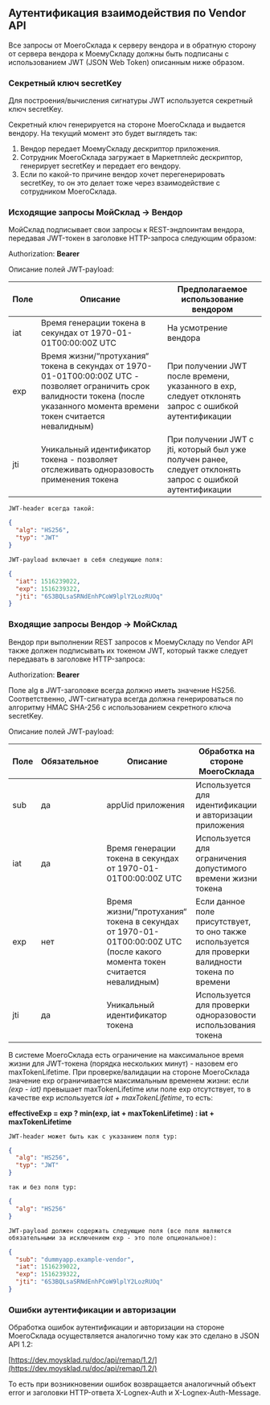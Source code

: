 ## Аутентификация взаимодействия по Vendor API

Все запросы от МоегоСклада к серверу вендора и в обратную сторону от сервера вендора к МоемуСкладу должны быть 
подписаны с использованием JWT (JSON Web Token) описанным ниже образом.

### Секретный ключ secretKey

Для построения/вычисления сигнатуры JWT используется секретный ключ secretKey.

Секретный ключ генерируется на стороне МоегоСклада и выдается вендору. На текущий момент это  будет выглядеть так:

1. Вендор передает МоемуСкладу дескриптор приложения.
2. Сотрудник МоегоСклада загружает в Маркетплейс дескриптор, генерирует secretKey и передает его вендору.
3. Если по какой-то причине вендор хочет перегенерировать secretKey, то он это делает тоже через взаимодействие с 
сотрудником МоегоСклада.

### Исходящие запросы МойСклад → Вендор

МойСклад подписывает свои запросы к REST-эндпоинтам вендора, передавая JWT-токен в заголовке HTTP-запроса следующим образом:

Authorization: **Bearer <token>**


Описание полей JWT-payload:

|Поле|Описание|Предполагаемое использование вендором|
|---|---|---|
|iat|Время генерации токена в секундах от 1970-01-01T00:00:00Z UTC|На усмотрение вендора|
|exp|Время жизни/“протухания“ токена в секундах от 1970-01-01T00:00:00Z UTC - позволяет ограничить срок валидности токена (после указанного момента времени токен считается невалидным)|При получении JWT после времени, указанного в exp, следует отклонять запрос с ошибкой аутентификации |
|jti|Уникальный идентификатор токена - позволяет отслеживать одноразовость применения токена|При получении JWT с jti, который был уже получен ранее, следует отклонять запрос с ошибкой аутентификации|

```text
JWT-header всегда такой:
```

```json
{
  "alg": "HS256",
  "typ": "JWT"
}
```

```text
JWT-payload включает в себя следующие поля:
```

```json
{
  "iat": 1516239022,
  "exp": 1516239322,
  "jti": "6S3BQLsaSRNdEnhPCoW9lplY2LozRUOq"
}
```

### Входящие запросы Вендор → МойСклад

Вендор при выполнении REST запросов к МоемуСкладу по Vendor API также должен подписывать их токеном JWT, который также 
следует передавать в заголовке HTTP-запроса:

Authorization: **Bearer <token>**

Поле alg в JWT-заголовке всегда должно иметь значение HS256. Соответственно, JWT-сигнатура всегда должна генерироваться 
по алгоритму HMAC SHA-256 с использованием секретного ключа secretKey.


Описание полей JWT-payload:

|Поле|Обязательное|Описание|Обработка на стороне МоегоСклада|
|---|-------|--------|--------------------------|
|sub|да|appUid приложения|Используется для идентификации и авторизации приложения|
|iat|да|Время генерации токена в секундах от 1970-01-01T00:00:00Z UTC|Используется для ограничения допустимого времени жизни токена| 
|exp|нет|Время жизни/“протухания“ токена в секундах от 1970-01-01T00:00:00Z UTC (после какого момента токен считается невалидным)|Если данное поле присутствует, то оно также используется для проверки валидности токена по времени|
|jti|да|Уникальный идентификатор токена|Используется для проверки одноразовости использования токена|

В системе МоегоСклада есть ограничение на максимальное время жизни для JWT-токена (порядка нескольких минут) - 
назовем его maxTokenLifetime. При проверке/валидации на стороне МоегоСклада значение exp ограничивается максимальным 
временем жизни: если _(exp - iat)_ превышает maxTokenLifetime или поле exp отсутствует, то в качестве exp 
используется _iat + maxTokenLifetime_, то есть:

**effectiveExp = exp ? min(exp, iat + maxTokenLifetime) : iat + maxTokenLifetime**

```text
JWT-header может быть как с указанием поля typ:
```

```json
{
  "alg": "HS256",
  "typ": "JWT"
}
```

```text
так и без поля typ:
```

```json
{
  "alg": "HS256"
}
```

```text
JWT-payload должен содержать следующие поля (все поля являются обязательными за исключением exp - это поле опциональное):
```


```json
{
  "sub": "dummyapp.example-vendor",
  "iat": 1516239022,
  "exp": 1516239322,
  "jti": "6S3BQLsaSRNdEnhPCoW9lplY2LozRUOq"
}
```

### Ошибки аутентификации и авторизации

Обработка ошибок аутентификации и авторизации на стороне МоегоСклада осуществляется аналогично тому 
как это сделано в JSON API 1.2:

[https://dev.moysklad.ru/doc/api/remap/1.2/](https://dev.moysklad.ru/doc/api/remap/1.2/)

То есть при возникновении ошибок возвращается аналогичный объект error и заголовки HTTP-ответа X-Lognex-Auth 
и X-Lognex-Auth-Message.


 
